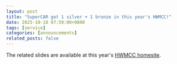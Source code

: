 ```yaml
---
layout: post
title: "SuperCAR got 1 silver + 1 bronze in this year's HWMCC!"
date: 2025-10-18 07:59:00+0800
tags: [service]
categories: [announcements]
related_posts: false
---
```

The related slides are available at this year's [HWMCC homesite](https://hwmcc.github.io/2025/hwmcc25slides.pdf).
